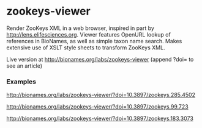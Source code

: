 zookeys-viewer
==============

Render ZooKeys XML in a web browser, inspired in part by http://lens.elifesciences.org. Viewer features OpenURL lookup of references in BioNames, as well as simple taxon name search. Makes extensive use of XSLT style sheets to transform ZooKeys XML.

Live version at http://bionames.org/labs/zookeys-viewer (append ?doi= to see an article)

### Examples

http://bionames.org/labs/zookeys-viewer/?doi=10.3897/zookeys.285.4502

http://bionames.org/labs/zookeys-viewer/?doi=10.3897/zookeys.99.723

http://bionames.org/labs/zookeys-viewer/?doi=10.3897/zookeys.183.3073
